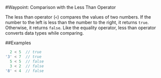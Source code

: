 #Waypoint: Comparison with the Less Than Operator

The less than operator (`<`) compares the values of two numbers. If the number to the left is less than the number to the right, it returns `true`. Otherwise, it returns `false`. Like the equality operator, less than operator converts data types while comparing.

##Examples

```js
  2 < 5  // true
'3' < 7  // true
  5 < 5  // false
  3 < 2  // false
'8' < 4  // false
```
